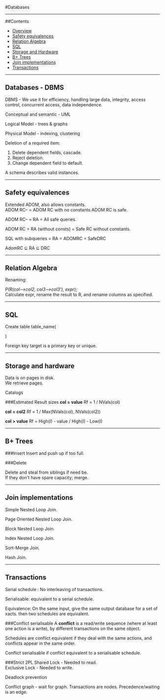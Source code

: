 #Databases

* * *
##Contents

+ [Overview](#DB)
+ [Safety equivalences](#safe)
+ [Relation Algebra](#RA)
+ [SQL](#SQL)
+ [Storage and Hardware](#hardware)
+ [B+ Trees](#BTree)
+ [Join implementations](#JoinI)
+ [Transactions](#xacts)

<a id="DB"></a>
* * *
Databases - DBMS
-------------------------------------------------------------------
DBMS - We use it for efficiency, handling large data,  integrity, access control, concurrent access, data independence.


Conceptual and semantic - UML

Logical Model - trees & graphs

Physical Model - indexing, clustering

Deletion of a required item:  

1. Delete dependent fields, cascade.
2. Reject deletion.
3. Change dependent field to default.

A schema describes valid instances.



<a id="safe"></a>
* * *
Safety equivalences
-------------------------------------------------------------------
Extended ADOM, also allows constants.  
ADOM RC– = ADOM RC with no constants
ADOM RC is safe.  

ADOM RC– = RA = All safe queries.

ADOM RC = RA (without consts) = Safe RC without constants.

SQL with subqueries = RA = ADOMRC = SafeDRC


AdomRC ⊆ RA ⊆ DRC



<a id="RA"></a>
* * *
Relation Algebra
-------------------------------------------------------------------


Renaming:

*P(R(col-->col2, col3-->col3'), expr);*  
Calculate expr, rename the result to R, and rename columns as specified.



<a id="SQL"></a>
* * *
SQL
-------------------------------------------------------------------

Create table table_name(

)

Foreign key target is a primary key or unique.





<a id="hardware"></a>
* * *
Storage and hardware
-------------------------------------------------------------------
Data is on pages in disk.  
We retrieve pages.


Catalogs

###Estimated Result sizes
**col = value**  Rf = 1 / NVals(col)

**col = col2**  Rf = 1 / Max(NVals(col), NVals(col2))

**col > value**  Rf = High(I) - value / High(I) - Low(I)





<a id="BTree"></a>
* * *
B+ Trees
-------------------------------------------------------------------

###Insert
Insert and push up if too full.

###Delete

Delete and steal from siblings if need be.  
If they don't have spare capacity; merge.




<a id="JoinI"></a>
* * *
Join implementations
------------------------------------------------------------------
Simple Nested Loop Join.

Page Oriented Nested Loop Join.

Block Nested Loop Join.

Index Nested Loop Join.

Sort-Merge Join.

Hash Join.





<a id="xacts"></a>
* * *
Transactions
-------------------------------------------------------------------

Serial schedule : No interleaving of transactions.

Serialisable: equivalent to a serial schedule.

Equivalence: On the same input, give the same output database for a set of xacts.
then two schedules are equivalent.

###Conflict serialisable
A **conflict** is a read/write sequence (where at least one action is a write), by
different transactions on the same object.

Schedules are conflict equivalent if they deal with the same actions, and
conflicts appear in the same order.

Conflict serialisable if conflict equivalent to a serialisable schedule.




###Strict 2PL
Shared Lock - Needed to read.  
Exclusive Lock - Needed to write.


Deadlock prevention

Conflict graph - wait for graph.
Transactions are nodes.
Precedence/waiting is an edge.
